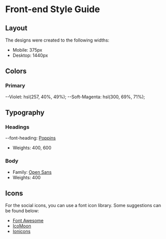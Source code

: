 # Front-end Style Guide

## Layout

The designs were created to the following widths:

- Mobile: 375px
- Desktop: 1440px

## Colors

### Primary

--Violet: hsl(257, 40%, 49%);
--Soft-Magenta: hsl(300, 69%, 71%);

## Typography

### Headings

--font-heading: [Poppins](https://fonts.google.com/specimen/Poppins)
- Weights: 400, 600

### Body

- Family: [Open Sans](https://fonts.google.com/specimen/Open+Sans)
- Weights: 400

## Icons

For the social icons, you can use a font icon library. Some suggestions can be found below:

- [Font Awesome](https://fontawesome.com/)
- [IcoMoon](https://icomoon.io/)
- [Ionicons](https://ionicons.com/)
